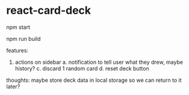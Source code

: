 # react-card-deck

npm start

npm run build

features:
1. actions on sidebar
	a. notification to tell user what they drew, maybe history?
	c. discard 1 random card
	d. reset deck button

thoughts:
maybe store deck data in local storage so we can return to it later?